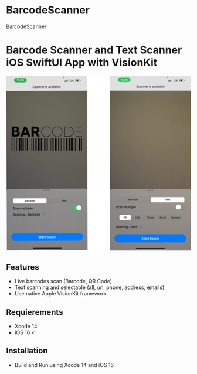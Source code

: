 # BarcodeScanner
BarcodeScanner 
# Barcode Scanner and Text Scanner iOS SwiftUI App with VisionKit

![Alt text](./barcode.png "Live Barcode & Text Scanner iOS SwiftUI App with VisionKit")

## Features
- Live barcodes scan (Barcode, QR Code)
- Text scanning and selectable (all, url, phone, address, emails) 
- Use native Apple VisionKit framework.

## Requierements
- Xcode 14
- iOS 16 <

## Installation
- Build and Run using Xcode 14 and iOS 16
